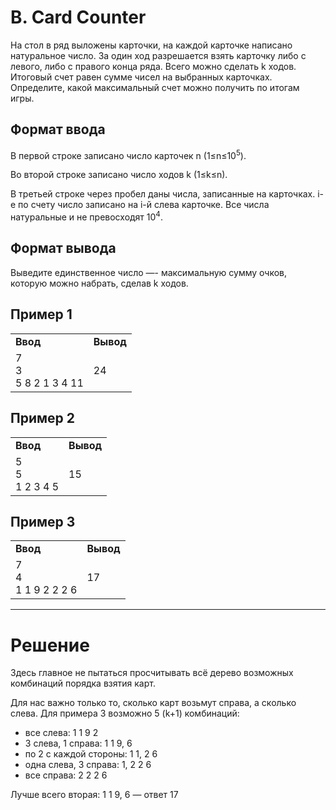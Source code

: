# B. Card Counter

На стол в ряд выложены карточки, на каждой карточке написано натуральное число. За один ход разрешается взять карточку либо с левого, либо с правого конца ряда. Всего можно сделать k ходов. Итоговый счет равен сумме чисел на выбранных карточках. Определите, какой максимальный счет можно получить по итогам игры.  

## Формат ввода

В первой строке записано число карточек n (1≤n≤10<sup>5</sup>).

Во второй строке записано число ходов k (1≤k≤n).

В третьей строке через пробел даны числа, записанные на карточках. i-е по счету число записано на i-й слева карточке. Все числа натуральные и не превосходят 10<sup>4</sup>.

## Формат вывода

Выведите единственное число —- максимальную сумму очков, которую можно набрать, сделав k ходов.
## Пример 1
<table>
<tr><td><b>Ввод</b></td><td><b>Вывод</b></td></tr>
<tr><td>7<br>
3<br>
5 8 2 1 3 4 11</td><td>24</td></tr>
</table>

## Пример 2
<table>
<tr><td><b>Ввод</b></td><td><b>Вывод</b></td></tr>
<tr><td>5<br>
5<br>
1 2 3 4 5</td><td>15</td></tr>
</table>

## Пример 3
<table>
<tr><td><b>Ввод</b></td><td><b>Вывод</b></td></tr>
<tr><td>7<br>
4<br>
1 1 9 2 2 2 6</td><td>17</td></tr>
</table>


---
# Решение

Здесь главное не пытаться просчитывать всё дерево возможных комбинаций порядка взятия карт.  

Для нас важно только то, сколько карт возьмут справа, а сколько слева. Для примера 3 возможно 5 (k+1) комбинаций:  

* все слева: 1 1 9 2
* 3 слева, 1 справа: 1 1 9, 6
* по 2 с каждой стороны: 1 1, 2 6
* одна слева, 3 справа: 1, 2 2 6
* все справа: 2 2 2 6

Лучше всего вторая: 1 1 9, 6 — ответ 17